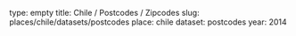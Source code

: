 type: empty
title: Chile / Postcodes / Zipcodes
slug: places/chile/datasets/postcodes
place: chile
dataset: postcodes
year: 2014
